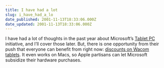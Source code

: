 ```yaml
---
title: I have had a lot
slug: i_have_had_a_lo
date_published: 2001-11-13T18:33:06.000Z
date_updated: 2001-11-13T18:33:06.000Z
---
```


I have had a lot of thoughts in the past year about Microsoft’s [Tablet PC](http://www.microsoft.com/windowsxp/tabletpc/) initiative, and I’ll cover those later. But, there is one opportunity from their push that everyone can benefit from right now: [discounts on Wacom tablets](http://www.wacom.com/developer/). It even works on Macs, so Apple partisans can let Microsoft subsidize their hardware purchases.
